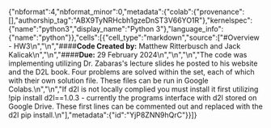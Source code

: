 {"nbformat":4,"nbformat_minor":0,"metadata":{"colab":{"provenance":[],"authorship_tag":"ABX9TyNRHcbh1gzeDnST3V66YO1R"},"kernelspec":{"name":"python3","display_name":"Python 3"},"language_info":{"name":"python"}},"cells":[{"cell_type":"markdown","source":["#Overview - HW3\n","\n","####**Code Created by:** Matthew Ritterbusch and Jack Kalicak\n","\n","####**Due:** 29 February 2024\n","\n","\n","The code was implementing utilizing Dr. Zabaras's lecture slides he posted to his website and the D2L book. Four problems are solved within the set, each of which with their own solution file. These files can be run in Google Colabs.\n","\n","If d2l is not locally complied you must install it first utilizing !pip install d2l==1.0.3 - currently the programs interface with d2l stored on Google Drive. These first lines can be commented out and replaced with the d2l pip install.\n"],"metadata":{"id":"YjP8ZNN9hQrC"}}]}